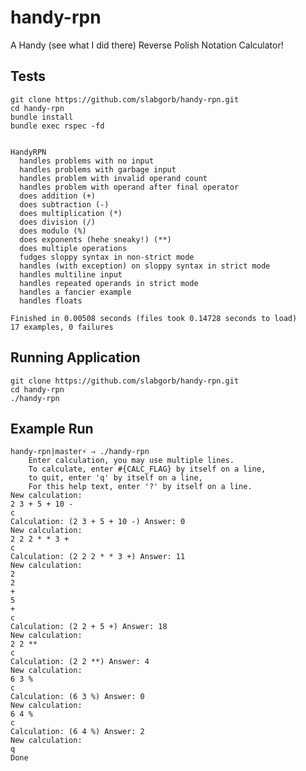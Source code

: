 # handy-rpn

A Handy (see what I did there) Reverse Polish Notation Calculator!



## Tests

    git clone https://github.com/slabgorb/handy-rpn.git
    cd handy-rpn
    bundle install
    bundle exec rspec -fd


    HandyRPN
      handles problems with no input
      handles problems with garbage input
      handles problem with invalid operand count
      handles problem with operand after final operator
      does addition (+)
      does subtraction (-)
      does multiplication (*)
      does division (/)
      does modulo (%)
      does exponents (hehe sneaky!) (**)
      does multiple operations
      fudges sloppy syntax in non-strict mode
      handles (with exception) on sloppy syntax in strict mode
      handles multiline input
      handles repeated operands in strict mode
      handles a fancier example
      handles floats

    Finished in 0.00508 seconds (files took 0.14728 seconds to load)
    17 examples, 0 failures

## Running Application

    git clone https://github.com/slabgorb/handy-rpn.git
    cd handy-rpn
    ./handy-rpn

## Example Run

    handy-rpn|master⚡ ⇒ ./handy-rpn
        Enter calculation, you may use multiple lines.
        To calculate, enter #{CALC_FLAG} by itself on a line,
        to quit, enter 'q' by itself on a line,
        For this help text, enter '?' by itself on a line.
    New calculation:
    2 3 + 5 + 10 -
    c
    Calculation: (2 3 + 5 + 10 -) Answer: 0
    New calculation:
    2 2 2 * * 3 +
    c
    Calculation: (2 2 2 * * 3 +) Answer: 11
    New calculation:
    2
    2
    +
    5
    +
    c
    Calculation: (2 2 + 5 +) Answer: 18
    New calculation:
    2 2 **
    c
    Calculation: (2 2 **) Answer: 4
    New calculation:
    6 3 %
    c
    Calculation: (6 3 %) Answer: 0
    New calculation:
    6 4 %
    c
    Calculation: (6 4 %) Answer: 2
    New calculation:
    q
    Done

